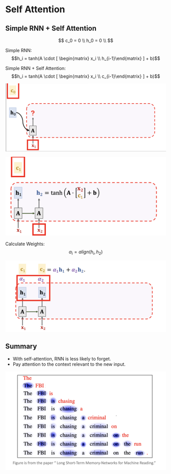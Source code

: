 # Self Attention

## Simple RNN + Self Attention



$$
c_0 = 0 \\
h_0 = 0 \\
$$

Simple RNN: $$h_i = tanh(A \cdot [ \begin{matrix} x_i \\ h_{i-1}\end{matrix} ] + b)$$

Simple RNN + Self Attention: $$h_i = tanh(A \cdot [ \begin{matrix} x_i \\ c_{i-1}\end{matrix} ] + b)$$

![calculate h1](../.gitbook/assets/screen-shot-2021-08-14-at-5.13.59-pm.png)

![calculate h2](../.gitbook/assets/screen-shot-2021-08-14-at-5.14.46-pm.png)

Calculate Weights: $$\alpha_i=align(h_i, h_2)$$

![calculate c2](../.gitbook/assets/screen-shot-2021-08-14-at-5.16.29-pm.png)

## Summary

* With self-attention, RNN is less likely to forget.
* Pay attention to the context relevant to the new input.

![self attention focus](../.gitbook/assets/screen-shot-2021-08-14-at-5.20.08-pm.png)


